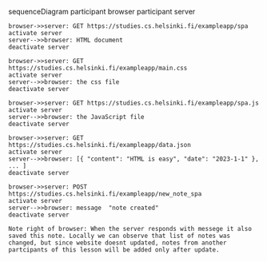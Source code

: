 sequenceDiagram
    participant browser
    participant server

    browser->>server: GET https://studies.cs.helsinki.fi/exampleapp/spa
    activate server
    server-->>browser: HTML document
    deactivate server

    browser->>server: GET https://studies.cs.helsinki.fi/exampleapp/main.css
    activate server
    server-->>browser: the css file
    deactivate server

    browser->>server: GET https://studies.cs.helsinki.fi/exampleapp/spa.js
    activate server
    server-->>browser: the JavaScript file
    deactivate server

    browser->>server: GET https://studies.cs.helsinki.fi/exampleapp/data.json
    activate server
    server-->>browser: [{ "content": "HTML is easy", "date": "2023-1-1" }, ... ]
    deactivate server

    browser->>server: POST https://studies.cs.helsinki.fi/exampleapp/new_note_spa
    activate server
    server-->>browser: message	"note created"
    deactivate server

    Note right of browser: When the server responds with messege it also saved this note. Locally we can observe that list of notes was changed, but since website doesnt updated, notes from another partcipants of this lesson will be added only after update.